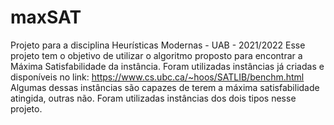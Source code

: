 # maxSAT
Projeto para a disciplina Heurísticas Modernas - UAB - 2021/2022
Esse projeto tem o objetivo de utilizar o algoritmo proposto para encontrar a Máxima Satisfabilidade da instância.
Foram utilizadas instâncias já criadas e disponíveis no link: https://www.cs.ubc.ca/~hoos/SATLIB/benchm.html
Algumas dessas instâncias são capazes de terem a máxima satisfabilidade atingida, outras não. Foram utilizadas instâncias dos dois tipos nesse projeto.
